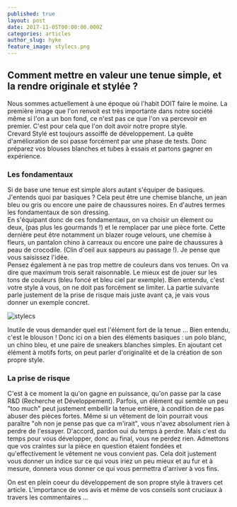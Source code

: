 ```yaml
---
published: true
layout: post
date: 2017-11-05T00:00:00.000Z
categories: articles
author_slug: hyke
feature_image: stylecs.png
---
```

## Comment mettre en valeur une tenue simple, et la rendre originale et stylée ?

Nous sommes actuellement à une époque où l'habit DOIT faire le moine. La première image que l'on renvoit est très importante dans notre société même si l'on a un bon fond, ce n'est pas ce que l'on va percevoir en premier. C'est pour cela que l'on doit avoir notre propre style.  
Crevard Stylé est toujours assoiffé de développement. La quête d'amélioration de soi passe forcément par une phase de tests. Donc préparez vos blouses blanches et tubes à essais et partons gagner en expérience.

### Les fondamentaux

Si de base une tenue est simple alors autant s'équiper de basiques. J'entends quoi par basiques ? Cela peut être une chemise blanche, un jean bleu ou gris ou encore une paire de chaussures noires. En d'autres termes les fondamentaux de son dressing.  
En s'équipant donc de ces fondamentaux, on va choisir un élement ou deux, (pas plus les gourmands !) et le remplacer par une pièce forte. Cette dernière peut être notamment un blazer rouge velours, une chemise à fleurs, un pantalon chino à carreaux ou encore une paire de chaussures à peau de crocodile. (Clin d'oeil aux sappeurs au passage !). Je pense que vous saisissez l'idée.  
Pensez également à ne pas trop mettre de couleurs dans vos tenues. On va dire que maximum trois serait raisonnable. Le mieux est de jouer sur les tons de couleurs (bleu foncé et bleu ciel par exemple). Bien entendu, c'est votre style à vous, on ne doit pas forcément se limiter. La partie suivante parle justement de la prise de risque mais juste avant ça, je vais vous donner un exemple concret.

![stylecs]({{site.url}}/{{site.baseurl}}img/stylecs.jpg)

Inutile de vous demander quel est l'élément fort de la tenue ... Bien entendu, c'est le blouson ! Donc ici on a bien des éléments basiques : un polo blanc, un chino bleu, et une paire de sneakers blanches simples. En ajoutant cet élément à motifs forts, on peut parler d'originalité et de la création de son propre style.

### La prise de risque

C'est à ce moment la qu'on gagne en puissance, qu'on passe par la case R&D (Recherche et Développement). Parfois, un élément qui semble un peu "too much" peut justement embellir la tenue entière, à condition de ne pas abuser des pièces fortes. Même si un vêtement de loin pourrait vous paraître "oh non je pense pas que ca m'irait", vous n'avez absolument rien à perdre de l'essayer. D'accord, pardon oui du temps à perdre. Mais c'est du temps pour vous développer, donc au final, vous ne perdez rien. Admettons que vos craintes sur la pièce en question étaient fondées et qu'effectivement le vêtement ne vous convient pas. Cela doit justement vous donner un indice sur ce qui vous iriez un peu mieux et au fur et à mesure, donnera vous donner ce qui vous permettra d'arriver à vos fins.

On est en plein coeur du développement de son propre style à travers cet article. L'importance de vos avis et même de vos conseils sont cruciaux à travers les commentaires ...